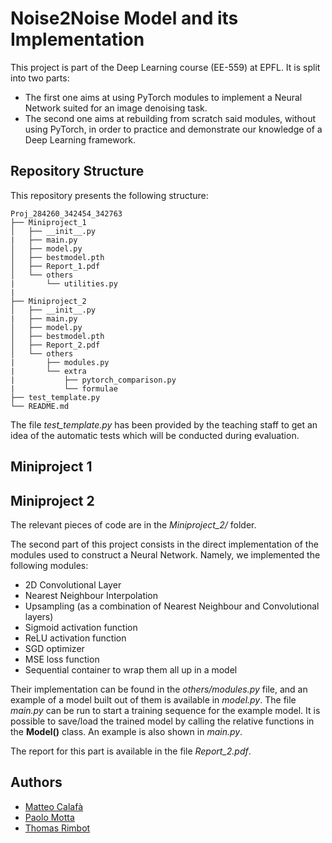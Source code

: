 # Noise2Noise Model and its Implementation

This project is part of the Deep Learning course (EE-559) at EPFL. It is split into two parts:
- The first one aims at using PyTorch modules to implement a Neural Network suited for an image denoising task. 
- The second one aims at rebuilding from scratch said modules, without using PyTorch, in order to practice and demonstrate our knowledge of a Deep Learning framework.

## Repository Structure
This repository presents the following structure:
```
Proj_284260_342454_342763
├── Miniproject_1
│   ├── __init__.py
|   ├── main.py 
│   ├── model.py 
│   ├── bestmodel.pth
│   ├── Report_1.pdf
│   └── others
|       └── utilities.py
|
├── Miniproject_2
│   ├── __init__.py
|   ├── main.py 
│   ├── model.py 
│   ├── bestmodel.pth
│   ├── Report_2.pdf
│   └── others
|       ├── modules.py
|       └── extra
|           ├── pytorch_comparison.py
|           └── formulae
├── test_template.py
└── README.md
```

The file *test_template.py* has been provided by the teaching staff to get an idea of the automatic tests which will be conducted during evaluation.
## Miniproject 1

## Miniproject 2
The relevant pieces of code are in the *Miniproject_2/* folder.

The second part of this project consists in the direct implementation of the modules used to construct a Neural Network. Namely, we implemented the following modules:
- 2D Convolutional Layer
- Nearest Neighbour Interpolation
- Upsampling (as a combination of Nearest Neighbour and Convolutional layers)
- Sigmoid activation function
- ReLU activation function
- SGD optimizer
- MSE loss function 
- Sequential container to wrap them all up in a model

Their implementation can be found in the *others/modules.py* file, and an example of a model built out of them is available in *model.py*. The file *main.py* can be run to start a training sequence for the example model. It is possible to save/load the trained model by calling the relative functions in the **Model()** class. An example is also shown in *main.py*. 

The report for this part is available in the file *Report_2.pdf*.

## Authors

* [Matteo Calafà](https://github.com/teocala)
* [Paolo Motta](https://github.com/paolomotta)
* [Thomas Rimbot](https://github.com/Thomas-debug-creator)
